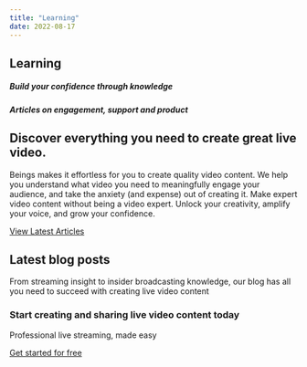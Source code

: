 ```yaml
---
title: "Learning"
date: 2022-08-17
---
```


## Learning

##### Build your confidence through knowledge

##### Articles on engagement, support and product

## Discover everything you need to create great live video.

Beings makes it effortless for you to create quality video content. We help you understand what video you need to meaningfully engage your audience, and take the anxiety (and expense) out of creating it. Make expert video content without being a video expert. Unlock your creativity, amplify your voice, and grow your confidence.

[View Latest Articles](#LatestBlogAnchor)

## Latest blog posts

From streaming insight to insider broadcasting knowledge, our blog has all you need to succeed with creating live video content

### Start creating and sharing live video content today

Professional live streaming, made easy

[Get started for free](https://go.beings.com)
